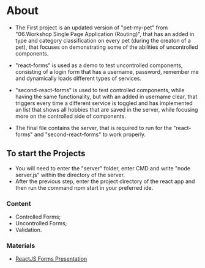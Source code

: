 # About
- The First project is an updated version of "pet-my-pet" from "06.Workshop Single Page Application (Routing)", that has an added in type and category classification on every pet (during the creaton of a pet), that focuses on demonstrating some of the abilities of uncontrolled components.

- "react-forms" is used as a demo to test uncontrolled components, consisting of a login form that has a username, password, remember me and dynamically loads different types of services. 

- "second-react-forms" is used to test controlled components, while having the same functionality, but with an added in username clear, that triggers every time a different service is toggled and has implemented an list that shows all hobbies that are saved in the server, while focusing more on the controlled side of components.

- The final file contains the server, that is required to run for the "react-forms" and "second-react-forms" to work properly.

## To start the Projects
- You will need to enter the "server" folder, enter CMD and write "node server.js" within the directory of the server.
- After the previous step, enter the project directory of the react app and then run the command npm start in your preferred ide.

### Content
- Controlled Forms;
- Uncontrolled Forms;
- Validation.

### Materials
- [ReactJS Forms Presentation](https://github.com/TheStormWeaver/Front-End/files/7607869/05.-React-JS-Forms.pptx)
